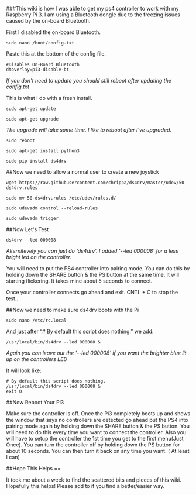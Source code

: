 ###This wiki is how I was able to get my ps4 controller to work with my Raspberry Pi 3. I am using a Bluetooth dongle due to the freezing issues caused by the on-board Bluetooth.

First I disabled the on-board Bluetooth. 

    sudo nano /boot/config.txt

Paste this at the bottom of the config file.

    #Disables On-Board Bluetooth
    dtoverlay=pi3-disable-bt

_If you don't need to update you should still reboot after updating the config.txt_

This is what I do with a fresh install. 

    sudo apt-get update 

    sudo apt-get upgrade

_The upgrade will take some time. I like to reboot after I've upgraded._

    sudo reboot

    sudo apt-get install python3

    sudo pip install ds4drv

##Now we need to allow a normal user to create a new joystick

    wget https://raw.githubusercontent.com/chrippa/ds4drv/master/udev/50-ds4drv.rules

    sudo mv 50-ds4drv.rules /etc/udev/rules.d/

    sudo udevadm control --reload-rules

    sudo udevadm trigger

##Now Let's Test

    ds4drv --led 000008

_Alternitevely you can just do 'ds4drv'. I added '--led 000008' for a less bright led on the controller._


You will need to put the PS4 controller into pairing mode. You can do this by holding down the SHARE button & the PS button at the same time. It will starting flickering. It takes mine about 5 seconds to connect.

Once your controller connects go ahead and exit. CNTL + C to stop the test..

##Now we need to make sure ds4drv boots with the Pi

    sudo nano /etc/rc.local
    
And just after “# By default this script does nothing.” we add:

    /usr/local/bin/ds4drv --led 000008 &

_Again you can leave out the '--led 000008' if you want the brighter blue lit up on the controllers LED_

It will look like:

    # By default this script does nothing.
    /usr/local/bin/ds4drv --led 000008 &
    exit 0

##Now Reboot Your Pi3

Make sure the controller is off. Once the Pi3 completely boots up and shows the window that says no controllers are detected go ahead put the PS4 into pairing mode again by holding down the SHARE button & the PS button. You will need to do this every time you want to connect the controller. Also you will have to setup the controller the 1st time you get to the first menu(Just Once). You can turn the controller off by holding down the PS button for about 10 seconds. You can then turn it back on any time you want. ( At least I can)

##Hope This Helps ==

It took me about a week to find the scattered bits and pieces of this wiki. Hopefully this helps! Please add to if you find a better/easier way.
